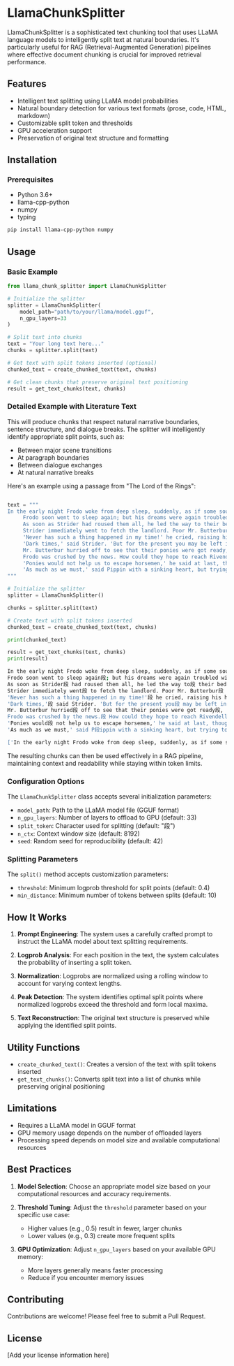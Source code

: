 # LlamaChunkSplitter

LlamaChunkSplitter is a sophisticated text chunking tool that uses LLaMA language models to intelligently split text at natural boundaries. It's particularly useful for RAG (Retrieval-Augmented Generation) pipelines where effective document chunking is crucial for improved retrieval performance.

## Features

- Intelligent text splitting using LLaMA model probabilities
- Natural boundary detection for various text formats (prose, code, HTML, markdown)
- Customizable split token and thresholds
- GPU acceleration support
- Preservation of original text structure and formatting

## Installation

### Prerequisites

- Python 3.6+
- llama-cpp-python
- numpy
- typing

```bash
pip install llama-cpp-python numpy
```

## Usage

### Basic Example

```python
from llama_chunk_splitter import LlamaChunkSplitter

# Initialize the splitter
splitter = LlamaChunkSplitter(
    model_path="path/to/your/llama/model.gguf",
    n_gpu_layers=33
)

# Split text into chunks
text = "Your long text here..."
chunks = splitter.split(text)

# Get text with split tokens inserted (optional)
chunked_text = create_chunked_text(text, chunks)

# Get clean chunks that preserve original text positioning
result = get_text_chunks(text, chunks)
```

### Detailed Example with Literature Text

This will produce chunks that respect natural narrative boundaries, sentence structure, and dialogue breaks. The splitter will intelligently identify appropriate split points, such as:
- Between major scene transitions
- At paragraph boundaries
- Between dialogue exchanges
- At natural narrative breaks

Here's an example using a passage from "The Lord of the Rings":

```python

text = """
In the early night Frodo woke from deep sleep, suddenly, as if some sound or presence had disturbed him. He saw that Strider was sitting alert in his chair: his eyes gleamed in the light of the fire, which had been tended and was burning brightly; but he made no sign or movement.
     Frodo soon went to sleep again; but his dreams were again troubled with the noise of wind and of galloping hoofs. The wind seemed to be curling round the house and shaking it; and far off he heard a horn blowing wildly. He opened his eyes, and heard a cock crowing lustily in the inn-yard. Strider had drawn the curtains and pushed back the shutters with a clang. The first grey light of day was in the room, and a cold air was coming through the open window.
     As soon as Strider had roused them all, he led the way to their bedrooms. When they saw them they were glad that they had taken his advice: the windows had been forced open and were swinging, and the curtains were flapping; the beds were tossed about, and the bolsters slashed and flung upon the floor; the brown mat was torn to pieces.
     Strider immediately went to fetch the landlord. Poor Mr. Butterbur looked sleepy and frightened. He had hardly closed his eyes all night (so he said), but he had never heard a sound.
     'Never has such a thing happened in my time!' he cried, raising his hands in horror. 'Guests unable to sleep in their beds, and good bolsters ruined and all! What are we coming to?'
     'Dark times,' said Strider. 'But for the present you may be left in peace, when you have got rid of us. We will leave at once. Never mind about breakfast: a drink and a bite standing will have to do. We shall be packed in a few minutes.'
     Mr. Butterbur hurried off to see that their ponies were got ready, and to fetch them a 'bite'. But very soon he came back in dismay. The ponies had vanished! The stable-doors had all been opened in the night, and they were gone: not only Merry's ponies, but every other horse and beast in the place.
     Frodo was crushed by the news. How could they hope to reach Rivendell on foot, pursued by mounted enemies? They might as well set out for the Moon. Strider sat silent for a while, looking at the hobbits, as if he was weighing up their strength and courage.
     'Ponies would not help us to escape horsemen,' he said at last, thoughtfully, as if he guessed what Frodo had in mind. 'We should not go much slower on foot, not on the roads that I mean to take. I was going to walk in any case. It is the food and stores that trouble me. We cannot count on getting anything to eat between here and Rivendell, except what we take with us; and we ought to take plenty to spare; for we may be delayed, or forced to go round-about, far out of the direct way. How much are you prepared to carry on your backs?'
     'As much as we must,' said Pippin with a sinking heart, but trying to show that he was tougher than he looked (or felt).
"""

# Initialize the splitter
splitter = LlamaChunkSplitter()

chunks = splitter.split(text)

# Create text with split tokens inserted
chunked_text = create_chunked_text(text, chunks)

print(chunked_text)

result = get_text_chunks(text, chunks)
print(result)
```

```bash
In the early night Frodo woke from deep sleep, suddenly, as if some sound or presence had disturbed him. He saw that Strider段 was sitting alert in his chair: his eyes gle段amed in the light of the fire, which had段 been tended and was burning brightly; but he made no段 sign or movement.
Frodo soon went to sleep again段; but his dreams were again troubled with the noise of wind and段 of galloping hoofs. The wind seemed to be curling round the house and段 shaking it; and far off he heard a horn段 blowing wildly. He opened his eyes, and heard段 a cock crowing lustily in the inn-yard. Str段ider had drawn the curtains and pushed back the shut段ters with a clang. The first grey light of段 day was in the room, and a cold air段 was coming through the open window.
As soon as Strider段 had roused them all, he led the way to段 their bedrooms. When they saw them they were glad段 that they had taken his advice: the windows had been forced open and were swinging,段 and the curtains were flapping; the beds were tossed about段, and the bolsters slashed and flung upon段 the floor; the brown mat was torn to pieces.
Strider immediately went段 to fetch the landlord. Poor Mr. Butterbur段 looked sleepy and frightened. He had hardly closed his eyes all段 night (so he said), but he had never heard a sound.
'Never has such a thing happened in my time!'段 he cried, raising his hands in horror. 'Guests段 unable to sleep in their beds, and good bolsters ruined and all段! What are we coming to?'
'Dark times,'段 said Strider. 'But for the present you段 may be left in peace, when you have got rid of us. We段 will leave at once. Never mind about breakfast: a drink and段 a bite standing will have to do. We shall段 be packed in a few minutes.'
Mr. Butterbur hurried段 off to see that their ponies were got ready段, and to fetch them a 'bite'. But very soon段 he came back in dismay. The ponies had vanished段! The stable-doors had all been opened in the night段, and they were gone: not only Merry's ponies段, but every other horse and beast in the place.
Frodo was crushed by the news.段 How could they hope to reach Rivendell on foot, pursued by mounted enemies段? They might as well set out for the Moon段. Strider sat silent for a while, looking段 at the hobbits, as if he was weighing up their strength and courage.
'Ponies would段 not help us to escape horsemen,' he said at last, thoughtfully段, as if he guessed what Frodo had in mind. '段We should not go much slower on foot, not段 on the roads that I mean to take. I was going to walk in any段 case. It is the food and stores that trouble me. We cannot count on段 getting anything to eat between here and Rivendell, except段 what we take with us; and we ought to段 take plenty to spare; for we may be delayed, or forced to go round-about段, far out of the direct way. How much are you prepared to carry on your段 backs?'
'As much as we must,' said P段ippin with a sinking heart, but trying to show that段 he was tougher than he looked (or felt).段

['In the early night Frodo woke from deep sleep, suddenly, as if some sound or presence had disturbed him. He saw that Strider', 'was sitting alert in his chair: his eyes gle', 'amed in the light of the fire, which had', 'been tended and was burning brightly; but he made no', 'sign or movement.\n     Frodo soon went to sleep again', '; but his dreams were again troubled with the noise of wind and', 'of galloping hoofs. The wind seemed to be curling round the house and', 'shaking it; and far off he heard a horn', 'blowing wildly. He opened his eyes, and heard', 'a cock crowing lustily in the inn-yard. Str', 'ider had drawn the curtains and pushed back the shut', 'ters with a clang. The first grey light of', 'day was in the room, and a cold air', 'was coming through the open window.\n     As soon as Strider', 'had roused them all, he led the way to', 'their bedrooms. When they saw them they were glad', 'that they had taken his advice: the windows had been forced open and were swinging,', 'and the curtains were flapping; the beds were tossed about', ', and the bolsters slashed and flung upon', 'the floor; the brown mat was torn to pieces.\n     Strider immediately went', 'to fetch the landlord. Poor Mr. Butterbur', 'looked sleepy and frightened. He had hardly closed his eyes all', "night (so he said), but he had never heard a sound.\n     'Never has such a thing happened in my time!'", "he cried, raising his hands in horror. 'Guests", 'unable to sleep in their beds, and good bolsters ruined and all', "! What are we coming to?'\n     'Dark times,'", "said Strider. 'But for the present you", 'may be left in peace, when you have got rid of us. We', 'will leave at once. Never mind about breakfast: a drink and', 'a bite standing will have to do. We shall', "be packed in a few minutes.'\n     Mr. Butterbur hurried", 'off to see that their ponies were got ready', ", and to fetch them a 'bite'. But very soon", 'he came back in dismay. The ponies had vanished', '! The stable-doors had all been opened in the night', ", and they were gone: not only Merry's ponies", ', but every other horse and beast in the place.\n     Frodo was crushed by the news.', 'How could they hope to reach Rivendell on foot, pursued by mounted enemies', '? They might as well set out for the Moon', '. Strider sat silent for a while, looking', "at the hobbits, as if he was weighing up their strength and courage.\n     'Ponies would", "not help us to escape horsemen,' he said at last, thoughtfully", ", as if he guessed what Frodo had in mind. '", 'We should not go much slower on foot, not', 'on the roads that I mean to take. I was going to walk in any', 'case. It is the food and stores that trouble me. We cannot count on', 'getting anything to eat between here and Rivendell, except', 'what we take with us; and we ought to', 'take plenty to spare; for we may be delayed, or forced to go round-about', ', far out of the direct way. How much are you prepared to carry on your', "backs?'\n     'As much as we must,' said P", 'ippin with a sinking heart, but trying to show that', 'he was tougher than he looked (or felt).']
```

The resulting chunks can then be used effectively in a RAG pipeline, maintaining context and readability while staying within token limits.

### Configuration Options

The `LlamaChunkSplitter` class accepts several initialization parameters:

- `model_path`: Path to the LLaMA model file (GGUF format)
- `n_gpu_layers`: Number of layers to offload to GPU (default: 33)
- `split_token`: Character used for splitting (default: "段")
- `n_ctx`: Context window size (default: 8192)
- `seed`: Random seed for reproducibility (default: 42)

### Splitting Parameters

The `split()` method accepts customization parameters:

- `threshold`: Minimum logprob threshold for split points (default: 0.4)
- `min_distance`: Minimum number of tokens between splits (default: 10)

## How It Works

1. **Prompt Engineering**: The system uses a carefully crafted prompt to instruct the LLaMA model about text splitting requirements.

2. **Logprob Analysis**: For each position in the text, the system calculates the probability of inserting a split token.

3. **Normalization**: Logprobs are normalized using a rolling window to account for varying context lengths.

4. **Peak Detection**: The system identifies optimal split points where normalized logprobs exceed the threshold and form local maxima.

5. **Text Reconstruction**: The original text structure is preserved while applying the identified split points.

## Utility Functions

- `create_chunked_text()`: Creates a version of the text with split tokens inserted
- `get_text_chunks()`: Converts split text into a list of chunks while preserving original positioning

## Limitations

- Requires a LLaMA model in GGUF format
- GPU memory usage depends on the number of offloaded layers
- Processing speed depends on model size and available computational resources

## Best Practices

1. **Model Selection**: Choose an appropriate model size based on your computational resources and accuracy requirements.

2. **Threshold Tuning**: Adjust the `threshold` parameter based on your specific use case:
   - Higher values (e.g., 0.5) result in fewer, larger chunks
   - Lower values (e.g., 0.3) create more frequent splits

3. **GPU Optimization**: Adjust `n_gpu_layers` based on your available GPU memory:
   - More layers generally means faster processing
   - Reduce if you encounter memory issues

## Contributing

Contributions are welcome! Please feel free to submit a Pull Request.

## License

[Add your license information here]
